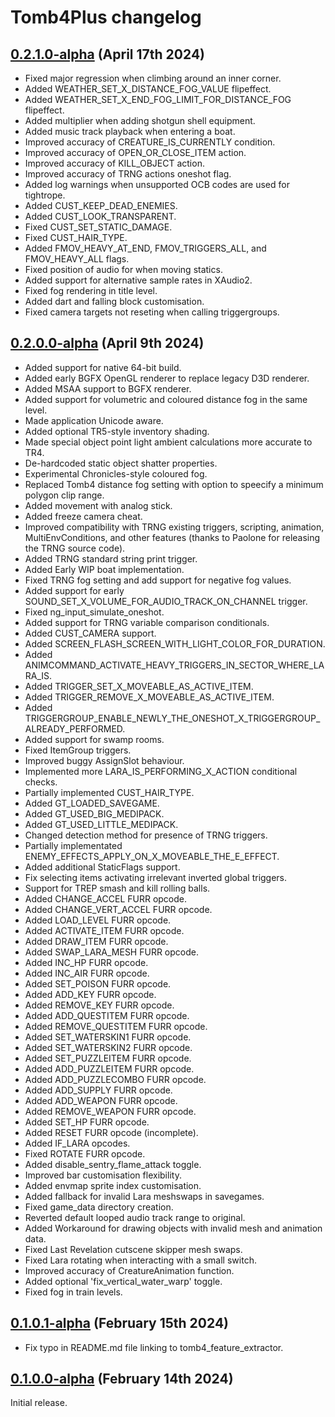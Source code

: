 # Tomb4Plus changelog

## [0.2.1.0-alpha](https://github.com/SaracenOne/Tomb4Plus/releases/tag/0.2.1.0-alpha) (April 17th 2024)

- Fixed major regression when climbing around an inner corner.
- Added WEATHER_SET_X_DISTANCE_FOG_VALUE flipeffect.
- Added WEATHER_SET_X_END_FOG_LIMIT_FOR_DISTANCE_FOG flipeffect.
- Added multiplier when adding shotgun shell equipment.
- Added music track playback when entering a boat.
- Improved accuracy of CREATURE_IS_CURRENTLY condition.
- Improved accuracy of OPEN_OR_CLOSE_ITEM action.
- Improved accuracy of KILL_OBJECT action.
- Improved accuracy of TRNG actions oneshot flag.
- Added log warnings when unsupported OCB codes are used for tightrope.
- Added CUST_KEEP_DEAD_ENEMIES.
- Added CUST_LOOK_TRANSPARENT.
- Fixed CUST_SET_STATIC_DAMAGE.
- Fixed CUST_HAIR_TYPE.
- Added FMOV_HEAVY_AT_END, FMOV_TRIGGERS_ALL, and FMOV_HEAVY_ALL flags.
- Fixed position of audio for when moving statics.
- Added support for alternative sample rates in XAudio2.
- Fixed fog rendering in title level.
- Added dart and falling block customisation.
- Fixed camera targets not reseting when calling triggergroups.

## [0.2.0.0-alpha](https://github.com/SaracenOne/Tomb4Plus/releases/tag/0.2.0.0-alpha) (April 9th 2024)

- Added support for native 64-bit build.
- Added early BGFX OpenGL renderer to replace legacy D3D renderer.
- Added MSAA support to BGFX renderer.
- Added support for volumetric and coloured distance fog in the same level.
- Made application Unicode aware.
- Added optional TR5-style inventory shading.
- Made special object point light ambient calculations more accurate to TR4.
- De-hardcoded static object shatter properties.
- Experimental Chronicles-style coloured fog.
- Replaced Tomb4 distance fog setting with option to speecify a minimum polygon clip range.
- Added movement with analog stick.
- Added freeze camera cheat.
- Improved compatibility with TRNG existing triggers, scripting, animation, MultiEnvConditions, and other features (thanks to Paolone for releasing the TRNG source code).
- Added TRNG standard string print trigger.
- Added Early WIP boat implementation.
- Fixed TRNG fog setting and add support for negative fog values.
- Added support for early SOUND_SET_X_VOLUME_FOR_AUDIO_TRACK_ON_CHANNEL trigger.
- Fixed ng_input_simulate_oneshot.
- Added support for TRNG variable comparison conditionals.
- Added CUST_CAMERA support.
- Added SCREEN_FLASH_SCREEN_WITH_LIGHT_COLOR_FOR_DURATION.
- Added ANIMCOMMAND_ACTIVATE_HEAVY_TRIGGERS_IN_SECTOR_WHERE_LARA_IS.
- Added TRIGGER_SET_X_MOVEABLE_AS_ACTIVE_ITEM.
- Added TRIGGER_REMOVE_X_MOVEABLE_AS_ACTIVE_ITEM.
- Added TRIGGERGROUP_ENABLE_NEWLY_THE_ONESHOT_X_TRIGGERGROUP_ALREADY_PERFORMED.
- Added support for swamp rooms.
- Fixed ItemGroup triggers.
- Improved buggy AssignSlot behaviour.
- Implemented more LARA_IS_PERFORMING_X_ACTION conditional checks.
- Partially implemented CUST_HAIR_TYPE.
- Added GT_LOADED_SAVEGAME.
- Added GT_USED_BIG_MEDIPACK.
- Added GT_USED_LITTLE_MEDIPACK.
- Changed detection method for presence of TRNG triggers.
- Partially implementated ENEMY_EFFECTS_APPLY_ON_X_MOVEABLE_THE_E_EFFECT.
- Added additional StaticFlags support.
- Fix selecting items activating irrelevant inverted global triggers.
- Support for TREP smash and kill rolling balls.
- Added CHANGE_ACCEL FURR opcode.
- Added CHANGE_VERT_ACCEL FURR opcode.
- Added LOAD_LEVEL FURR opcode.
- Added ACTIVATE_ITEM FURR opcode.
- Added DRAW_ITEM FURR opcode.
- Added SWAP_LARA_MESH FURR opcode.
- Added INC_HP FURR opcode.
- Added INC_AIR FURR opcode.
- Added SET_POISON FURR opcode.
- Added ADD_KEY FURR opcode.
- Added REMOVE_KEY FURR opcode.
- Added ADD_QUESTITEM FURR opcode.
- Added REMOVE_QUESTITEM FURR opcode.
- Added SET_WATERSKIN1 FURR opcode.
- Added SET_WATERSKIN2 FURR opcode.
- Added SET_PUZZLEITEM FURR opcode.
- Added ADD_PUZZLEITEM FURR opcode.
- Added ADD_PUZZLECOMBO FURR opcode.
- Added ADD_SUPPLY FURR opcode.
- Added ADD_WEAPON FURR opcode.
- Added REMOVE_WEAPON FURR opcode.
- Added SET_HP FURR opcode.
- Added RESET FURR opcode (incomplete).
- Added IF_LARA opcodes.
- Fixed ROTATE FURR opcode.
- Added disable_sentry_flame_attack toggle.
- Improved bar customisation flexibility.
- Added envmap sprite index customisation.
- Added fallback for invalid Lara meshswaps in savegames.
- Fixed game_data directory creation.
- Reverted default looped audio track range to original.
- Added Workaround for drawing objects with invalid mesh and animation data.
- Fixed Last Revelation cutscene skipper mesh swaps.
- Fixed Lara rotating when interacting with a small switch.
- Improved accuracy of CreatureAnimation function.
- Added optional 'fix_vertical_water_warp' toggle.
- Fixed fog in train levels.

## [0.1.0.1-alpha](https://github.com/SaracenOne/Tomb4Plus/releases/tag/0.1.0.1-alpha) (February 15th 2024)

- Fix typo in README.md file linking to tomb4_feature_extractor.

## [0.1.0.0-alpha](https://github.com/SaracenOne/Tomb4Plus/releases/tag/0.1.0.0-alpha) (February 14th 2024)

Initial release.
